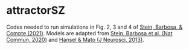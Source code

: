 # attractorSZ

Codes needed to run simulations in Fig. 2, 3 and 4 of [Stein, Barbosa, & Compte (2021)](https://psyarxiv.com/uxg2a/).
Models are adapted from [Stein, Barbosa et al. (Nat Commun, 2020)](https://www.nature.com/articles/s41467-020-18033-3) and [Hansel & Mato (J Neurosci, 2013)](https://www.jneurosci.org/content/33/1/133.short).

